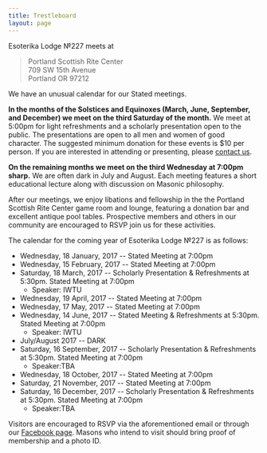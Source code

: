 ```yaml
---
title: Trestleboard
layout: page
---
```


Esoterika Lodge №227 meets at

> Portland Scottish Rite Center<br>
> 709 SW 15th Avenue<br>
> Portland OR 97212

We have an unusual calendar for our Stated meetings.

**In the months of the Solstices and Equinoxes (March, June,
September, and December) we meet on the third Saturday of the month.**
We meet at 5:00pm for light refreshments and a scholarly presentation
open to the public. The presentations are open to all men and women of
good character. The suggested minimum donation for these events is $10
per person. If you are interested in attending or presenting, please
[contact us](/contact/).

**On the remaining months we meet on the third Wednesday at 7:00pm
sharp.** We are often dark in July and August. Each meeting features a
short educational lecture along with discussion on Masonic philosophy.

After our meetings, we enjoy libations and fellowship in the the
Portland Scottish Rite Center game room and lounge, featuring a donation bar and excellent antique pool tables. Prospective members and others in our community are encouraged to RSVP join us for these activities.

The calendar for the coming year of Esoterika Lodge №227 is as follows:

 -  Wednesday, 18 January, 2017 -- Stated Meeting at 7:00pm
 -  Wednesday, 15 February, 2017 -- Stated Meeting at 7:00pm
 -  Saturday, 18 March, 2017 -- Scholarly Presentation & Refreshments at 5:30pm. Stated Meeting at 7:00pm
    * Speaker: IWTU
 -  Wednesday, 19 April, 2017 -- Stated Meeting at 7:00pm
 -  Wednesday, 17 May, 2017 -- Stated Meeting at 7:00pm
 -  Wednesday, 14 June, 2017 -- Stated Meeting & Refreshments at 5:30pm. Stated Meeting at 7:00pm
    * Speaker: IWTU
 -  July/August 2017 -- DARK
 -  Saturday, 16 September, 2017 -- Scholarly Presentation & Refreshments at 5:30pm. Stated Meeting at 7:00pm
    * Speaker:TBA
 -  Wednesday, 18 October, 2017 -- Stated Meeting at 7:00pm
 -  Saturday, 21 November, 2017 -- Stated Meeting at 7:00pm
 -  Saturday, 16 December, 2017 -- Scholarly Presentation & Refreshments at 5:30pm. Stated Meeting at 7:00pm
    * Speaker:TBA

Visitors are encouraged to RSVP via the aforementioned email or
through our
[Facebook page](https://www.facebook.com/esoterikalodge.oregon/). Masons
who intend to visit should bring proof of membership and a photo ID.
